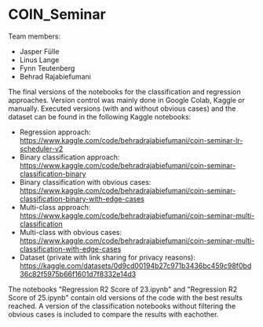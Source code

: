 # COIN_Seminar
Team members:
 - Jasper Fülle
 - Linus Lange
 - Fynn Teutenberg
 - Behrad Rajabiefumani

The final versions of the notebooks for the classification and regression approaches. Version control was mainly done in Google Colab, Kaggle or manually.
Executed versions (with and without obvious cases) and the dataset can be found in the following Kaggle notebooks:

- Regression approach: https://www.kaggle.com/code/behradrajabiefumani/coin-seminar-lr-scheduler-v2
- Binary classification approach: https://www.kaggle.com/code/behradrajabiefumani/coin-seminar-classification-binary
- Binary classification with obvious cases: https://www.kaggle.com/code/behradrajabiefumani/coin-seminar-classification-binary-with-edge-cases
- Multi-class approach: https://www.kaggle.com/code/behradrajabiefumani/coin-seminar-multi-classification
- Multi-class with obvious cases: https://www.kaggle.com/code/behradrajabiefumani/coin-seminar-multi-classification-with-edge-cases
- Dataset (private with link sharing for privacy reasons): https://kaggle.com/datasets/0d9cd00194b27c971b3436bc459c98f0bd36c82f5975b66f1601d7f8332e14d3

The notebooks "Regression R2 Score of 23.ipynb" and "Regression R2 Score of 25.ipynb" contain old versions of the code with the best results reached. A version of the classification notebooks without filtering the obvious cases is included to compare the results with eachother.
